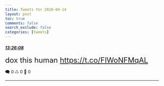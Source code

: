```yaml
---
title: Tweets for 2020-04-14
layout: post
toc: true
comments: false
search_exclude: false
categories: [tweets]
---
```



#### <a href = "https://twitter.com/deepfates/status/1250143318773649408">*13:26:08*</a>

<font size="5">dox this human  https://t.co/FIWoNFMqAL</font>



🗨️ 0 ♺ 0 🤍  0   

---
    
            


